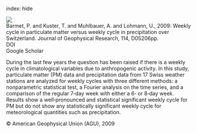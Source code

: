 index: hide

<div class="Citation">
    <div class="Citation-thumb CitationThumb-linked"  data-href="https://doi.org/10.1029/2008jd011192">
      <img src="https://static.claimspace.cloud/climate-study-static/refs/thumbs/7/Barmet_et_al_2009-thumb.png" />
    </div>

  <div class="Citation-body">
    <div class="Citation-text">Barmet, P. and Kuster, T. and Muhlbauer, A. and Lohmann, U., 2009: Weekly cycle in particulate matter versus weekly cycle in precipitation over Switzerland. <span class="Article-journal">Journal of Geophysical Research, </span><span class="Article-volume">114, </span>D05206pp.</div>
    <div class="Citation-links">
      <div class="CitationLink" data-href="https://doi.org/10.1029/2008jd011192">
        <div class="CitationLink-icon CitationLink-Doi"></div>
        <div class="CitationLink-text">DOI</div>
      </div>
      <div class="CitationLink" data-href="https://scholar.google.com/scholar?q=10.1029/2008jd011192">
        <div class="CitationLink-icon CitationLink-Scholar"></div>
        <div class="CitationLink-text">Google Scholar</div>
      </div>
    </div>
  </div>
</div>

During the last few years the question has been raised if there is a weekly cycle in climatological variables due to anthropogenic activity. In this study, particulate matter (PM) data and precipitation data from 17 Swiss weather stations are analyzed for weekly cycles with three different methods: a nonparametric statistical test, a Fourier analysis on the time series, and a comparison of the regular 7‐day week with either a 6‐ or 8‐day week. Results show a well‐pronounced and statistical significant weekly cycle for PM but do not show any statistically significant weekly cycle for meteorological quantities such as precipitation.

<div class="Citation-copy">
&copy; American Geophysical Union (AGU), 2009
</div>
